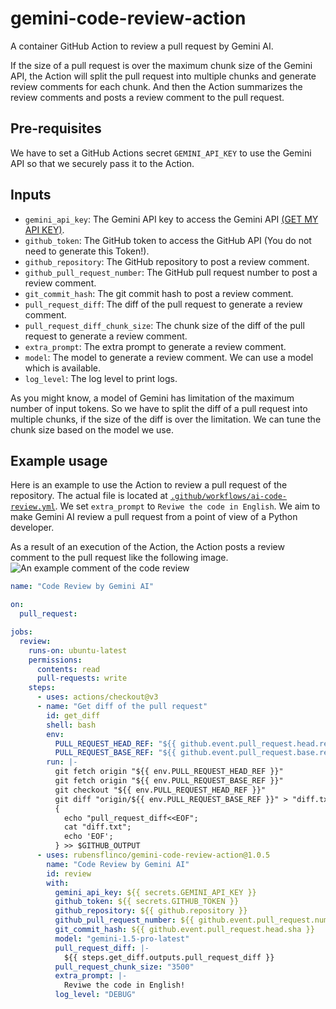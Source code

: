 # gemini-code-review-action
A container GitHub Action to review a pull request by Gemini AI.

If the size of a pull request is over the maximum chunk size of the Gemini API, the Action will split the pull request into multiple chunks and generate review comments for each chunk.
And then the Action summarizes the review comments and posts a review comment to the pull request.

## Pre-requisites
We have to set a GitHub Actions secret `GEMINI_API_KEY` to use the Gemini API so that we securely pass it to the Action.

## Inputs

- `gemini_api_key`: The Gemini API key to access the Gemini API [(GET MY API KEY)](https://makersuite.google.com/app/apikey).
- `github_token`: The GitHub token to access the GitHub API (You do not need to generate this Token!).
- `github_repository`: The GitHub repository to post a review comment.
- `github_pull_request_number`: The GitHub pull request number to post a review comment.
- `git_commit_hash`: The git commit hash to post a review comment.
- `pull_request_diff`: The diff of the pull request to generate a review comment.
- `pull_request_diff_chunk_size`: The chunk size of the diff of the pull request to generate a review comment.
- `extra_prompt`: The extra prompt to generate a review comment.
- `model`: The model to generate a review comment. We can use a model which is available.
- `log_level`: The log level to print logs.

As you might know, a model of Gemini has limitation of the maximum number of input tokens.
So we have to split the diff of a pull request into multiple chunks, if the size of the diff is over the limitation.
We can tune the chunk size based on the model we use.

## Example usage
Here is an example to use the Action to review a pull request of the repository.
The actual file is located at [`.github/workflows/ai-code-review.yml`](.github/workflows/ai-code-review.yml).
We set `extra_prompt` to `Reviwe the code in English`.
We aim to make Gemini AI review a pull request from a point of view of a Python developer.

As a result of an execution of the Action, the Action posts a review comment to the pull request like the following image.
![An example comment of the code review](./docs/images/example.png)

```yaml
name: "Code Review by Gemini AI"

on:
  pull_request:

jobs:
  review:
    runs-on: ubuntu-latest
    permissions:
      contents: read
      pull-requests: write
    steps:
      - uses: actions/checkout@v3
      - name: "Get diff of the pull request"
        id: get_diff
        shell: bash
        env:
          PULL_REQUEST_HEAD_REF: "${{ github.event.pull_request.head.ref }}"
          PULL_REQUEST_BASE_REF: "${{ github.event.pull_request.base.ref }}"
        run: |-
          git fetch origin "${{ env.PULL_REQUEST_HEAD_REF }}"
          git fetch origin "${{ env.PULL_REQUEST_BASE_REF }}"
          git checkout "${{ env.PULL_REQUEST_HEAD_REF }}"
          git diff "origin/${{ env.PULL_REQUEST_BASE_REF }}" > "diff.txt"
          {
            echo "pull_request_diff<<EOF";
            cat "diff.txt";
            echo 'EOF';
          } >> $GITHUB_OUTPUT
      - uses: rubensflinco/gemini-code-review-action@1.0.5
        name: "Code Review by Gemini AI"
        id: review
        with:
          gemini_api_key: ${{ secrets.GEMINI_API_KEY }}
          github_token: ${{ secrets.GITHUB_TOKEN }}
          github_repository: ${{ github.repository }}
          github_pull_request_number: ${{ github.event.pull_request.number }}
          git_commit_hash: ${{ github.event.pull_request.head.sha }}
          model: "gemini-1.5-pro-latest"
          pull_request_diff: |-
            ${{ steps.get_diff.outputs.pull_request_diff }}
          pull_request_chunk_size: "3500"
          extra_prompt: |-
            Reviwe the code in English!
          log_level: "DEBUG"
```
